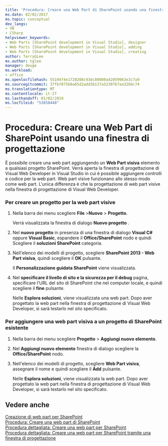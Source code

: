 ```yaml
---
title: 'Procedura: Creare una Web Part di SharePoint usando una finestra di progettazione | Microsoft Docs'
ms.date: 02/02/2017
ms.topic: conceptual
dev_langs:
- VB
- CSharp
helpviewer_keywords:
- Web Parts [SharePoint development in Visual Studio], designer
- Web Parts [SharePoint development in Visual Studio], adding
- Web Parts [SharePoint development in Visual Studio], creating
author: TerryGLee
ms.author: tglee
manager: douge
ms.workload:
- office
ms.openlocfilehash: 55104f4e1728208c93dc80080a42059963e3c7a9
ms.sourcegitcommit: 37fb7075b0a65d2add3b137a5230767aa3266c74
ms.translationtype: MT
ms.contentlocale: it-IT
ms.lasthandoff: 01/02/2019
ms.locfileid: "53858448"
---
```

# <a name="how-to-create-a-sharepoint-web-part-by-using-a-designer"></a>Procedura: Creare una Web Part di SharePoint usando una finestra di progettazione
  È possibile creare una web part aggiungendo un **Web Part visiva** elemento a qualsiasi progetto SharePoint. Verrà aperta la finestra di progettazione di Visual Web Developer in Visual Studio in cui è possibile aggiungere controlli e codice per la web part. Web part visive funzionano allo stesso modo come web part. L'unica differenza è che la progettazione di web part visive nella finestra di progettazione di Visual Web Developer.  
  
### <a name="to-create-a-project-for-visual-web-parts"></a>Per creare un progetto per la web part visive  
  
1.  Nella barra dei menu scegliere **File** >**Nuovo** > **Progetto**.  
  
     Verrà visualizzata la finestra di dialogo **Nuovo progetto** .  
  
2.  Nel **nuovo progetto** in presenza di una finestra di dialogo **Visual C#**  oppure **Visual Basic**, espandere il **Office/SharePoint** nodo e quindi Scegliere il **soluzioni SharePoint** categoria.  
  
3.  Nell'elenco dei modelli di progetto, scegliere **SharePoint 2013 - Web Part visiva**, quindi scegliere il **OK** pulsante.  
  
     Il **Personalizzazione guidata SharePoint** viene visualizzata.  
  
4.  Nel **specificare il livello di sito e la sicurezza per il debug** pagina, specificare l'URL del sito di SharePoint che nel computer locale, e quindi scegliere il **fine** pulsante.  
  
     Nelle **Esplora soluzioni**, viene visualizzata una web part. Dopo aver progettato la web part nella finestra di progettazione di Visual Web Developer, si sarà testarlo nel sito specificato.  
  
### <a name="to-add-a-visual-web-part-to-an-existing-sharepoint-project"></a>Per aggiungere una web part visiva a un progetto di SharePoint esistente  
  
1.  Nella barra dei menu scegliere **Progetto** > **Aggiungi nuovo elemento**.  
  
2.  Nel **Aggiungi nuovo elemento** finestra di dialogo scegliere la **Office/SharePoint** nodo.  
  
3.  Nell'elenco dei modelli di progetto, scegliere **Web Part visiva**, assegnare il nome e quindi scegliere il **Add** pulsante.  
  
     Nelle **Esplora soluzioni**, viene visualizzata la web part. Dopo aver progettato la web part nella finestra di progettazione di Visual Web Developer, si sarà testarlo nel sito specificato.  
  
## <a name="see-also"></a>Vedere anche
 [Creazione di web part per SharePoint](../sharepoint/creating-web-parts-for-sharepoint.md)   
 [Procedura: Creare una web part di SharePoint](../sharepoint/how-to-create-a-sharepoint-web-part.md)   
 [Procedura dettagliata: Creare una web part per SharePoint](../sharepoint/walkthrough-creating-a-web-part-for-sharepoint.md)   
 [Procedura dettagliata: Creare una web part per SharePoint tramite una finestra di progettazione](../sharepoint/walkthrough-creating-a-web-part-for-sharepoint-by-using-a-designer.md)  
